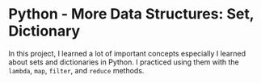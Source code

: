 # Python - More Data Structures: Set, Dictionary

In this project, I learned a lot of important concepts especially
I learned about sets and dictionaries in Python. I practiced using them
with the `lambda`, `map`, `filter`, and `reduce` methods.
